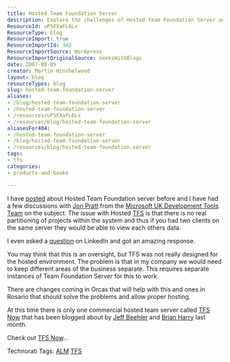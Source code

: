 ```yaml
---
title: Hosted Team Foundation Server
description: Explore the challenges of Hosted Team Foundation Server and discover solutions for project partitioning. Learn about TFS Now and upcoming improvements!
ResourceId: uP5FXaFL6Lx
ResourceType: blog
ResourceImport: true
ResourceImportId: 342
ResourceImportSource: Wordpress
ResourceImportOriginalSource: GeeksWithBlogs
date: 2007-08-05
creator: Martin Hinshelwood
layout: blog
resourceTypes: blog
slug: hosted-team-foundation-server
aliases:
- /blog/hosted-team-foundation-server
- /hosted-team-foundation-server
- /resources/uP5FXaFL6Lx
- /resources/blog/hosted-team-foundation-server
aliasesFor404:
- /hosted-team-foundation-server
- /blog/hosted-team-foundation-server
- /resources/blog/hosted-team-foundation-server
tags:
- tfs
categories:
- products-and-books

---
```

I have [posted](http://blog.hinshelwood.com/archive/2007/05/31/Hosted-Team-Foundation-Server.aspx "Hosted Team Foundation Server") about Hosted Team Foundation server before and I have had a few discussions with [Jon Pratt](http://blogs.msdn.com/ukvsts/pages/jon-pratt.aspx) from the [Microsoft UK Development Tools Team](http://blogs.msdn.com/ukvsts/default.aspx) on the subject. The issue with Hosted [TFS](http://msdn2.microsoft.com/en-us/teamsystem/aa718934.aspx "Team Foundation Server") is that there is no real partitioning of projects within the system and thus if you had two clients on the same server they would be able to view each others data.

I even asked a [question](http://www.linkedin.com/answers/technology/software-development/TCH_SFT/46649-1363184?browseIdx=0&sik=1186315050351&goback=%2Eahp%2Eamq) on LinkedIn and got an amazing response.

You may think that this is an oversight, but TFS was not really designed for the hosted environment. The problem is that in my company we would need to keep different areas of the business separate. This requires separate instances of Team Foundation Server for this to work.

There are changes coming in Orcas that will help with this and ones in Rosario that should solve the problems and allow proper hosting.

At this time there is only one commercial hosted team server called [TFS Now](http://www.tfsnow.com/) that has been blogged about by [Jeff Beehler](http://blogs.msdn.com/jeffbe/archive/2007/07/31/hosted-tfs-available-from-readify.aspx "hosted team foundation server") and [Brian Harry](http://blogs.msdn.com/bharry/archive/2007/07/30/the-first-commercial-tfs-hosting-service-is-live.aspx) last month.

Check out [TFS Now](http://www.tfsnow.com/ "TFS Now")...

Technorati Tags: [ALM](http://technorati.com/tags/ALM) [TFS](http://technorati.com/tags/TFS)
